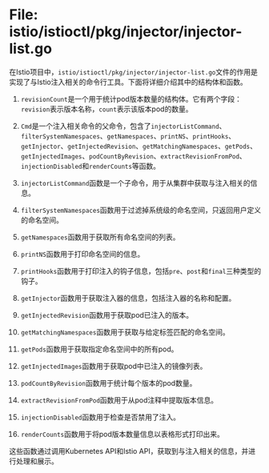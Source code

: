 # File: istio/istioctl/pkg/injector/injector-list.go

在Istio项目中，`istio/istioctl/pkg/injector/injector-list.go`文件的作用是实现了与Istio注入相关的命令行工具。下面将详细介绍其中的结构体和函数。

1. `revisionCount`是一个用于统计pod版本数量的结构体。它有两个字段：`revision`表示版本名称，`count`表示该版本pod的数量。

2. `Cmd`是一个注入相关命令的父命令，包含了`injectorListCommand`、`filterSystemNamespaces`、`getNamespaces`、`printNS`、`printHooks`、`getInjector`、`getInjectedRevision`、`getMatchingNamespaces`、`getPods`、`getInjectedImages`、`podCountByRevision`、`extractRevisionFromPod`、`injectionDisabled`和`renderCounts`等函数。

3. `injectorListCommand`函数是一个子命令，用于从集群中获取与注入相关的信息。

4. `filterSystemNamespaces`函数用于过滤掉系统级的命名空间，只返回用户定义的命名空间。

5. `getNamespaces`函数用于获取所有命名空间的列表。

6. `printNS`函数用于打印命名空间的信息。

7. `printHooks`函数用于打印注入的钩子信息，包括`pre`、`post`和`final`三种类型的钩子。

8. `getInjector`函数用于获取注入器的信息，包括注入器的名称和配置。

9. `getInjectedRevision`函数用于获取pod已注入的版本。

10. `getMatchingNamespaces`函数用于获取与给定标签匹配的命名空间。

11. `getPods`函数用于获取指定命名空间中的所有pod。

12. `getInjectedImages`函数用于获取pod中已注入的镜像列表。

13. `podCountByRevision`函数用于统计每个版本的pod数量。

14. `extractRevisionFromPod`函数用于从pod注释中提取版本信息。

15. `injectionDisabled`函数用于检查是否禁用了注入。

16. `renderCounts`函数用于将pod版本数量信息以表格形式打印出来。

这些函数通过调用Kubernetes API和Istio API，获取到与注入相关的信息，并进行处理和展示。

